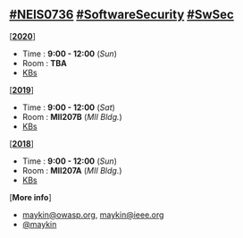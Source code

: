## [#NEIS0736](https://www.google.com/search?q=NEIS0736) [#SoftwareSecurity](https://www.google.com/search?q=Software+Security) [#SwSec](https://www.google.com/search?q=SwSec)

[[**2020**](2020)]
* Time : **9:00 - 12:00** (*Sun*)
* Room : **TBA**
* [KBs](https://gitlab.com/NEIS0736/2020/wikis/README)

[[**2019**](2019)]
* Time : **9:00 - 12:00** (*Sat*)
* Room : **MII207B** (*MII Bldg.*)
* [KBs](https://gitlab.com/NEIS0736/2019/wikis/README)

[[**2018**](http://msit.mut.ac.th/neis0736)]
* Time : **9:00 - 12:00** (*Sun*)
* Room : **MII207A** (*MII Bldg.*)
* [KBs](http://msit.mut.ac.th/neis0736)

[**More info**] 
* [maykin@owasp.org](mailto:maykin@owasp.org), [maykin@ieee.org](mailto:maykin@ieee.org)
* [@maykin](https://line.me/R/ti/p/@maykin)